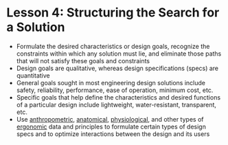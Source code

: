 # Lesson 4: Structuring the Search for a Solution
- Formulate the desired characteristics or design goals, recognize the constraints within which any solution must lie, and eliminate those paths that will not satisfy these goals and constraints
- Design goals are qualitative, whereas design specifications (specs) are quantitative
- General goals sought in most engineering design solutions include safety, reliability, performance, ease of operation, minimum cost, etc.
- Specific goals that help define the characteristics and desired functions of a particular design include lightweight, water-resistant, transparent, etc.
- Use [anthropometric](https://en.wikipedia.org/wiki/Anthropometry), [anatomical](https://en.wikipedia.org/wiki/Anatomy), [physiological](https://en.wikipedia.org/wiki/Physiology), and other types of [ergonomic](https://en.wikipedia.org/wiki/Human_factors_and_ergonomics) data and principles to formulate certain types of design specs and to optimize interactions between the design and its users
